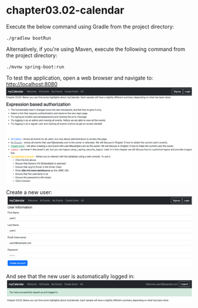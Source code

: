 # chapter03.02-calendar #

Execute the below command using Gradle from the project directory:

```shell
./gradlew bootRun
```

Alternatively, if you're using Maven, execute the following command from the project directory:

```shell
./mvnw spring-boot:run
```

To test the application, open a web browser and navigate to:
[http://localhost:8080](http://localhost:8080)
![chapter03.02.png](docs/chapter03.02.png)

Create a new user:
![chapter03.02-1.png](docs/chapter03.02-1.png)

And see that the new user is automatically logged in:
![chapter03.02-2.png](docs/chapter03.02-2.png)